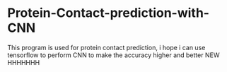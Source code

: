 # Protein-Contact-prediction-with-CNN
This program is used for protein contact prediction, i hope i can use tensorflow to perform CNN to make the accuracy higher and better
NEW HHHHHHH
